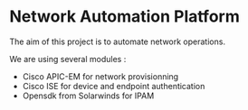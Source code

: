 # Network Automation Platform
The aim of this project is to automate network operations.

We are using several modules :
  - Cisco APIC-EM for network provisionning
  - Cisco ISE for device and endpoint authentication
  - Opensdk from Solarwinds for IPAM
